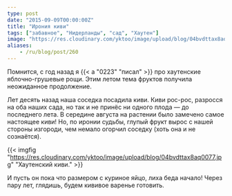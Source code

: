 ```yaml
---
type: post
date: "2015-09-09T00:00:00Z"
title: "Ирония киви"
tags: ["забавное", "Нидерланды", "сад", "Хаутен"]
image: "https://res.cloudinary.com/yktoo/image/upload/blog/04bvdttax8aq0077.jpg"
aliases:
    - /ru/blog/post/260
---
```


Помнится, с год назад я {{< a "0223" "писал" >}} про хаутенские яблочно-грушевые рощи. Этим летом тема фруктов получила неожиданное продолжение.

Лет десять назад наша соседка посадила киви. Киви рос-рос, разросся на оба наших сада, но так и не принёс ни одного плода — до последнего лета. В середине августа на растении было замечено самое настоящее киви! Но, по иронии судьбы, глупый фрукт вырос с нашей стороны изгороди, чем немало огорчил соседку (хоть она и не сознаётся).

{{< imgfig "https://res.cloudinary.com/yktoo/image/upload/blog/04bvdttax8aq0077.jpg" "Хаутенский киви." >}}

<!--more-->

И пусть он пока что размером с куриное яйцо, лиха беда начало! Через пару лет, глядишь, будем кививое варенье готовить.
